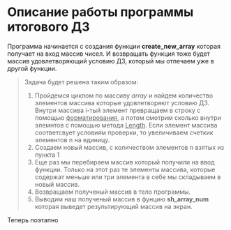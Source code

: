 # Описание работы программы итогового ДЗ

Программа начинается с создания функции **create_new_array** которая получает на вход массив чисел. И возвращать функция тоже будет массив удовлетворяющий условию ДЗ, который мы отпечаем уже в другой функции.


> Задача будет решена таким образом:
> 1. Пройдемся циклом по массиву _array_ и найдем количество элементов массива которые удовлетворяют условию ДЗ. Внутри массива i-тый элемент превращаем в строку с помощью <u>форматирования</u>, а потом смотрим сколько внутри элемнтов с помощью метода <u>Length</u>. Если элемент массива соответсвует условиям проверки, то увеличиваем счеткик элементов n на единицу.
> 2. Создаем новый массив, с количеством элементов n взятых из пункта 1
> 3. Еще раз мы перебираем массив который получили на ввод функции. Только на этот раз те элементы массива, которые содержат меньше или три элемента в себе мы складываем в новый массив. 
> 4. Возвращаем полученый массив в тело программы.
> 5. Выводим наш полученый массив в фунцию **sh_array_num** которая выведет результирующий массив на экран. 

Теперь поэтапно